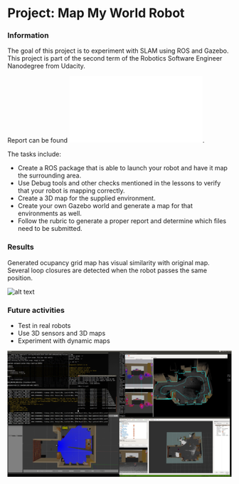 # Project: Map My World Robot

### Information 

The goal of this project is to experiment with SLAM using ROS and Gazebo.
This project is part of the second term of the Robotics Software Engineer Nanodegree from Udacity.

Report can be found ![here](./report/report.pdf "Report").

The tasks include:
* Create a ROS package that is able to launch your robot and have it map the surrounding area.
* Use Debug tools and other checks mentioned in the lessons to verify that your robot is mapping correctly.
* Create a 3D map for the supplied environment.
* Create your own Gazebo world and generate a map for that environments as well.
* Follow the rubric to generate a proper report and determine which files need to be submitted.


### Results
Generated ocupancy grid map has visual similarity with original map. 
Several loop closures are detected when the robot passes the same position. 

![alt text](./results/slam.gif "SLAM GIF")

### Future activities 
* Test in real robots
* Use 3D sensors and 3D maps
* Experiment with dynamic maps

![alt text](./results/img/MyWorldOverview.png "SLAM GIF")

